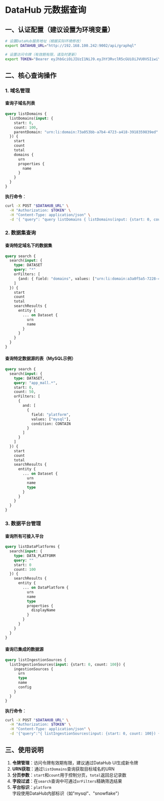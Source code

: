 # DataHub 元数据查询

## 一、认证配置（建议设置为环境变量）
```bash
# 设置DataHub服务地址（根据实际环境修改）
export DATAHUB_URL="http://192.168.100.242:9002/api/graphql"

# 设置访问令牌（有效期有限，请及时更新）
export TOKEN="Bearer eyJhbGciOiJIUzI1NiJ9.eyJhY3RvclR5cGUiOiJVU0VSIiwiYWN0b3JJZCI6ImRhdGFodWIiLCJ0eXBlIjoiUEVSU09OQUwiLCJ2ZXJzaW9uIjoiMiIsImp0aSI6IjIzNzkzMWIxLTY0MmYtNDUxNS04MTAwLTMyM2NkOWE0MDY4ZCIsInN1YiI6ImRhdGFodWIiLCJpc3MiOiJkYXRhaHViLW1ldGFkYXRhLXNlcnZpY2UifQ._kaiqSxkuj9R8sRAQ0iHdLZlnV1qhvTTWkz5v68Iw-s"
```

## 二、核心查询操作

### 1. 域名管理
#### 查询子域名列表
```graphql
query listDomains {
  listDomains(input: { 
    start: 0, 
    count: 100, 
    parentDomain: "urn:li:domain:73a053bb-a7b4-4723-a418-3918359839ed"
  }) {
    start
    count
    total
    domains {
      urn
      properties { 
        name 
      }
    }
  }
}
```
**执行命令**：
```bash
curl -X POST "$DATAHUB_URL" \
  -H "Authorization: $TOKEN" \
  -H "Content-Type: application/json" \
  -d '{ "query": "query listDomains { listDomains(input: {start: 0, count: 100, parentDomain: \"urn:li:domain:73a053bb-a7b4-4723-a418-3918359839ed\"}) {start,count,total,domains {urn,properties{name}}} }"}'
```

### 2. 数据集查询
#### 查询特定域名下的数据集
```graphql
query search {
  search(input: {
    type: DATASET
    query: "*"
    orFilters: [
      {and: { field: "domains", values: ["urn:li:domain:a3a0f5a5-7228-400f-bc51-6b8c715b5be1"] }}
    ]
  }) {
    start
    count
    total
    searchResults {
      entity {
        ... on Dataset {
          urn
          name
        }
      }
    }
  }
}
```

#### 查询特定数据源的表（MySQL示例）
```graphql
query search {
  search(input: {
    type: DATASET,
    query: "app_mall.*",
    start: 0,
    count: 50,
    orFilters: [
      {
        and: [
          {
            field: "platform",
            values: ["mysql"],
            condition: CONTAIN
          }
        ]
      }
    ]
  }) {
    start
    count
    total
    searchResults {
      entity {
        ... on Dataset {
          urn
          name
          type
        }
      }
    }
  }
}
```

### 3. 数据平台管理
#### 查询所有可接入平台
```graphql
query listDataPlatforms {
  search(input: {
    type: DATA_PLATFORM
    query: ""
    start: 0
    count: 100
  }) {
    searchResults {
      entity {
        ... on DataPlatform {
          urn
          name
          type
          properties {
            displayName
          }
        }
      }
    }
  }
}
```

#### 查询已集成的数据源
```graphql
query listIngestionSources {
  listIngestionSources(input: {start: 0, count: 100}) {
    ingestionSources {
      urn
      type
      name
      config
    }
  }
}
```
**执行命令**：
```bash
curl -X POST "$DATAHUB_URL" \
  -H "Authorization: $TOKEN" \
  -H "Content-Type: application/json" \
  -d '{"query":"{ listIngestionSources(input: {start: 0, count: 100}) { ingestionSources { urn type name config } } }"}'
```

## 三、使用说明
1. **令牌管理**：访问令牌有效期有限，建议通过DataHub UI生成新令牌
2. **URN获取**：通过`listDomains`查询获取目标域名的URN
3. **分页参数**：`start`和`count`用于控制分页，`total`返回总记录数
4. **字段过滤**：在`search`查询中可通过`orFilters`精确筛选结果
5. **平台标识**：`platform`字段使用DataHub内部标识（如"mysql"、"snowflake"）
